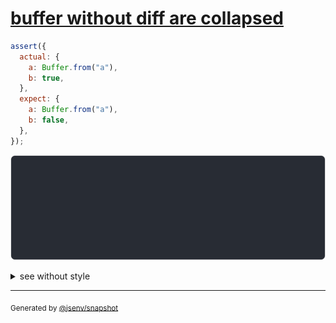 # [buffer without diff are collapsed](../../array_typed.test.js#L17)

```js
assert({
  actual: {
    a: Buffer.from("a"),
    b: true,
  },
  expect: {
    a: Buffer.from("a"),
    b: false,
  },
});
```

![img](throw.svg)

<details>
  <summary>see without style</summary>

```console
AssertionError: actual and expect are different

actual: {
  a: Buffer [97],
  b: true,
}
expect: {
  a: Buffer [97],
  b: false,
}
```

</details>

---

<sub>
  Generated by <a href="https://github.com/jsenv/core/tree/main/packages/independent/snapshot">@jsenv/snapshot</a>
</sub>